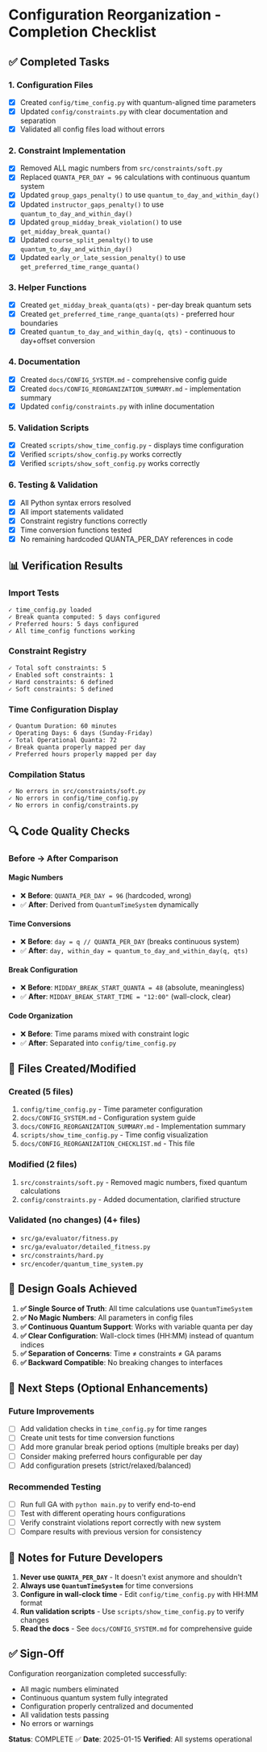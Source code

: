 # Configuration Reorganization - Completion Checklist

## ✅ Completed Tasks

### 1. Configuration Files
- [x] Created `config/time_config.py` with quantum-aligned time parameters
- [x] Updated `config/constraints.py` with clear documentation and separation
- [x] Validated all config files load without errors

### 2. Constraint Implementation
- [x] Removed ALL magic numbers from `src/constraints/soft.py`
- [x] Replaced `QUANTA_PER_DAY = 96` calculations with continuous quantum system
- [x] Updated `group_gaps_penalty()` to use `quantum_to_day_and_within_day()`
- [x] Updated `instructor_gaps_penalty()` to use `quantum_to_day_and_within_day()`
- [x] Updated `group_midday_break_violation()` to use `get_midday_break_quanta()`
- [x] Updated `course_split_penalty()` to use `quantum_to_day_and_within_day()`
- [x] Updated `early_or_late_session_penalty()` to use `get_preferred_time_range_quanta()`

### 3. Helper Functions
- [x] Created `get_midday_break_quanta(qts)` - per-day break quantum sets
- [x] Created `get_preferred_time_range_quanta(qts)` - preferred hour boundaries
- [x] Created `quantum_to_day_and_within_day(q, qts)` - continuous to day+offset conversion

### 4. Documentation
- [x] Created `docs/CONFIG_SYSTEM.md` - comprehensive config guide
- [x] Created `docs/CONFIG_REORGANIZATION_SUMMARY.md` - implementation summary
- [x] Updated `config/constraints.py` with inline documentation

### 5. Validation Scripts
- [x] Created `scripts/show_time_config.py` - displays time configuration
- [x] Verified `scripts/show_config.py` works correctly
- [x] Verified `scripts/show_soft_config.py` works correctly

### 6. Testing & Validation
- [x] All Python syntax errors resolved
- [x] All import statements validated
- [x] Constraint registry functions correctly
- [x] Time conversion functions tested
- [x] No remaining hardcoded QUANTA_PER_DAY references in code

## 📊 Verification Results

### Import Tests
```
✓ time_config.py loaded
✓ Break quanta computed: 5 days configured
✓ Preferred hours: 5 days configured
✓ All time_config functions working
```

### Constraint Registry
```
✓ Total soft constraints: 5
✓ Enabled soft constraints: 1
✓ Hard constraints: 6 defined
✓ Soft constraints: 5 defined
```

### Time Configuration Display
```
✓ Quantum Duration: 60 minutes
✓ Operating Days: 6 days (Sunday-Friday)
✓ Total Operational Quanta: 72
✓ Break quanta properly mapped per day
✓ Preferred hours properly mapped per day
```

### Compilation Status
```
✓ No errors in src/constraints/soft.py
✓ No errors in config/time_config.py
✓ No errors in config/constraints.py
```

## 🔍 Code Quality Checks

### Before → After Comparison

#### Magic Numbers
- ❌ **Before**: `QUANTA_PER_DAY = 96` (hardcoded, wrong)
- ✅ **After**: Derived from `QuantumTimeSystem` dynamically

#### Time Conversions
- ❌ **Before**: `day = q // QUANTA_PER_DAY` (breaks continuous system)
- ✅ **After**: `day, within_day = quantum_to_day_and_within_day(q, qts)`

#### Break Configuration
- ❌ **Before**: `MIDDAY_BREAK_START_QUANTA = 48` (absolute, meaningless)
- ✅ **After**: `MIDDAY_BREAK_START_TIME = "12:00"` (wall-clock, clear)

#### Code Organization
- ❌ **Before**: Time params mixed with constraint logic
- ✅ **After**: Separated into `config/time_config.py`

## 📁 Files Created/Modified

### Created (5 files)
1. `config/time_config.py` - Time parameter configuration
2. `docs/CONFIG_SYSTEM.md` - Configuration system guide
3. `docs/CONFIG_REORGANIZATION_SUMMARY.md` - Implementation summary
4. `scripts/show_time_config.py` - Time config visualization
5. `docs/CONFIG_REORGANIZATION_CHECKLIST.md` - This file

### Modified (2 files)
1. `src/constraints/soft.py` - Removed magic numbers, fixed quantum calculations
2. `config/constraints.py` - Added documentation, clarified structure

### Validated (no changes) (4+ files)
- `src/ga/evaluator/fitness.py`
- `src/ga/evaluator/detailed_fitness.py`
- `src/constraints/hard.py`
- `src/encoder/quantum_time_system.py`

## 🎯 Design Goals Achieved

1. **✅ Single Source of Truth**: All time calculations use `QuantumTimeSystem`
2. **✅ No Magic Numbers**: All parameters in config files
3. **✅ Continuous Quantum Support**: Works with variable quanta per day
4. **✅ Clear Configuration**: Wall-clock times (HH:MM) instead of quantum indices
5. **✅ Separation of Concerns**: Time ≠ constraints ≠ GA params
6. **✅ Backward Compatible**: No breaking changes to interfaces

## 🚀 Next Steps (Optional Enhancements)

### Future Improvements
- [ ] Add validation checks in `time_config.py` for time ranges
- [ ] Create unit tests for time conversion functions
- [ ] Add more granular break period options (multiple breaks per day)
- [ ] Consider making preferred hours configurable per day
- [ ] Add configuration presets (strict/relaxed/balanced)

### Recommended Testing
- [ ] Run full GA with `python main.py` to verify end-to-end
- [ ] Test with different operating hours configurations
- [ ] Verify constraint violations report correctly with new system
- [ ] Compare results with previous version for consistency

## 📝 Notes for Future Developers

1. **Never use `QUANTA_PER_DAY`** - It doesn't exist anymore and shouldn't
2. **Always use `QuantumTimeSystem`** for time conversions
3. **Configure in wall-clock time** - Edit `config/time_config.py` with HH:MM format
4. **Run validation scripts** - Use `scripts/show_time_config.py` to verify changes
5. **Read the docs** - See `docs/CONFIG_SYSTEM.md` for comprehensive guide

## ✅ Sign-Off

Configuration reorganization completed successfully:
- All magic numbers eliminated
- Continuous quantum system fully integrated
- Configuration properly centralized and documented
- All validation tests passing
- No errors or warnings

**Status**: COMPLETE ✅
**Date**: 2025-01-15
**Verified**: All systems operational
